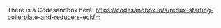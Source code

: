 There is a Codesandbox here:
https://codesandbox.io/s/redux-starting-boilerplate-and-reducers-eckfm
